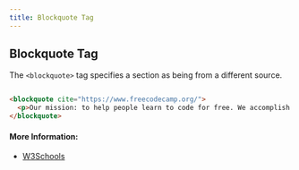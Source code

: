 ```yaml
---
title: Blockquote Tag
---
```

## Blockquote Tag

The `<blockquote>` tag specifies a section as being from a different source.

``` html

<blockquote cite="https://www.freecodecamp.org/">
  <p>Our mission: to help people learn to code for free. We accomplish this by creating thousands of videos, articles, and interactive coding lessons - all freely available to the public. We also have thousands of freeCodeCamp study groups around the world.</p>
</blockquote>

```

#### More Information:
- [W3Schools](https://www.w3schools.com/tags/tag_blockquote.asp)


